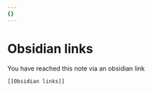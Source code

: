 ```yaml
---
{}
---
```

   
# Obsidian links   
You have reached this note via an obsidian link    
   
```
[[Obsidian links]]
```
